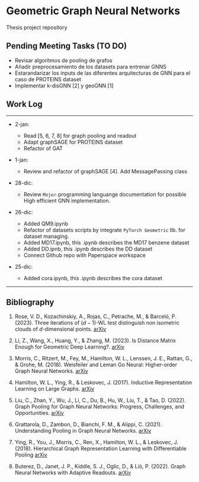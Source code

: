 # Geometric Graph Neural Networks

Thesis project repository

## Pending Meeting Tasks (TO DO)

- Revisar algoritmos de pooling de grafos
- Añadir preprocesamiento de los datasets para entrenar GNNS
- Estarandarizar los inputs de las diferentes arquitecturas de GNN para el caso de PROTEINS dataset
- Implementar k-disGNN [2] y geoGNN [1]

## Work Log
***
- 2-jan:
    - Read [5, 6, 7, 8] for graph pooling and readout
    - Adapt graphSAGE for PROTEINS dataset
    - Refactor of GAT

- 1-jan:
    - Review and refactor of graphSAGE [4]. Add MessagePassing class

- 28-dic:
    - Review `Mojo🔥` programming languange documentation for possible High efficient GNN implementation.
      
- 26-dic: 
    - Added QM9.ipynb
    - Refactor of datasets scripts by integrate `PyTorch Geometric` lib. for dataset managing.
    - Added MD17.ipynb, this .ipynb describes the MD17 benzene dataset
    - Added DD.ipnb, this .ipynb describes the DD dataset
    - Connect Github repo with Paperspace workspace

- 25-dic:
    - Added cora.ipynb, this .ipynb describes the cora dataset
***


## Bibliography

1. Rose, V. D., Kozachinskiy, A., Rojas, C., Petrache, M., & Barceló, P. (2023). Three iterations of $(d-1)$-WL test distinguish non isometric clouds of $d$-dimensional points. [arXiv](https://doi.org/10.48550/ARXIV.2303.12853)

2. Li, Z., Wang, X., Huang, Y., & Zhang, M. (2023). Is Distance Matrix Enough for Geometric Deep Learning?. [arXiv](https://doi.org/10.48550/ARXIV.2302.05743)

3. Morris, C., Ritzert, M., Fey, M., Hamilton, W. L., Lenssen, J. E., Rattan, G., & Grohe, M. (2018). Weisfeiler and Leman Go Neural: Higher-order Graph Neural Networks. [arXiv](https://doi.org/10.48550/ARXIV.1810.02244)

4. Hamilton, W. L., Ying, R., & Leskovec, J. (2017). Inductive Representation Learning on Large Graphs. [arXiv](https://doi.org/10.48550/ARXIV.1706.02216)

5. Liu, C., Zhan, Y., Wu, J., Li, C., Du, B., Hu, W., Liu, T., & Tao, D. (2022). Graph Pooling for Graph Neural Networks: Progress, Challenges, and Opportunities. [arXiv](https://doi.org/10.48550/ARXIV.2204.07321)

6. Grattarola, D., Zambon, D., Bianchi, F. M., & Alippi, C. (2021). Understanding Pooling in Graph Neural Networks. [arXiv](https://doi.org/10.48550/ARXIV.2110.05292)

7. Ying, R., You, J., Morris, C., Ren, X., Hamilton, W. L., & Leskovec, J. (2018). Hierarchical Graph Representation Learning with Differentiable Pooling [arXiv](https://doi.org/10.48550/ARXIV.1806.08804)

8.  Buterez, D., Janet, J. P., Kiddle, S. J., Oglic, D., & Liò, P. (2022). Graph Neural Networks with Adaptive Readouts. [arXiv](https://doi.org/10.48550/ARXIV.2211.04952)
